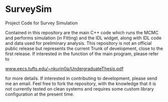 SurveySim
=========

Project Code for Survey Simulation

Contained in this repository are the main C++ code which runs the MCMC and performs simulation (in Fitting) and the IDL widget, along with IDL code and data used for preliminary analysis. This repository is not an official public release but represents the current Trunk of development, close to the first release. If interested in the function of the main program, please refer to 

www.eecs.tufts.edu/~nkurin0a/UndergraduateThesis.pdf

for more details. If interested in contributing to development, please send me an email. Feel free to fork the repository, with the knowledge that it is not currently tested on clean systems and requires some custom library configuration at the present time.
